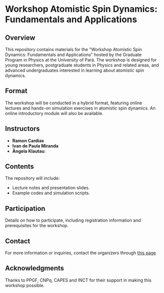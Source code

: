 # Workshop Atomistic Spin Dynamics: Fundamentals and Applications

## Overview
This repository contains materials for the "Workshop Atomistic Spin Dynamics: Fundamentals and Applications" hosted by the Graduate Program in Physics at the University of Pará. The workshop is designed for young researchers, postgraduate students in Physics and related areas, and advanced undergraduates interested in learning about atomistic spin dynamics.

## Format
The workshop will be conducted in a hybrid format, featuring online lectures and hands-on simulation exercises in atomistic spin dynamics. An online introductory module will also be available.

## Instructors
- **Ramon Cardias**
- **Ivan de Paula Miranda**
- **Ângela Klautau**: 

## Contents
The repository will include:
- Lecture notes and presentation slides.
- Example codes and simulation scripts.

## Participation
Details on how to participate, including registration information and prerequisites for the workshop.

## Contact
For more information or inquiries, contact the organizers through [this page](https://www.ppgf.eventos.ufpa.br/Workshop_DSAFA_2023/index.html)


## Acknowledgments
Thanks to PPGF, CNPq, CAPES and INCT for their support in making this workshop possible.
